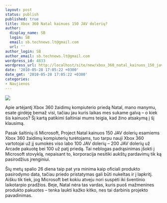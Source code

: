 ```yaml
---
layout: post
status: publish
published: true
title: Xbox 360 Natal kainuos 150 JAV dolerių?
author:
  display_name: SB
  login: SB
  email: sb.technews.lt@gmail.com
  url: ''
author_login: SB
author_email: sb.technews.lt@gmail.com
wordpress_id: 4833
wordpress_url: http://localhost/site/new/xbox_360_natal_kainuos_150_jav_doleriu/
date: '2010-05-28 17:05:22 +0300'
date_gmt: '2010-05-28 17:05:22 +0300'
categories:
- Naujienos
---
```

<div class="imgright"><img src="http://t2.gstatic.com/images?q=tbn:v7XmsqOQcEKL1M:http://komplettie.files.wordpress.com/2010/01/project-natal1.jpg"  /></div>
<p>Apie artėjantį Xbox 360 žaidimų kompiuterio priedą Natal, mano manymu, esate girdėję bemaž visi, tačiau jau kuris laikas mes sukame galvą – o kiek šis kainuos? Šį kartą patikimi šaltiniai mums teigia, kad žino atsakymą į šį klausimą.</p>
<p>Pasak šaltinių iš Microsoft, Project Natal kainuos 150 JAV dolerių esamiems Xbox 360 žaidimų kompiuterių turėtojams, tuo tarpu nauji Xbox 360 vartotojai už jį sumokės viso labo 100 JAV dolerių – 200 JAV dolerių už Arcade pakuotę bei 100 už patį priedą. Tai neblogas padrąsinimas įšokti į Microsoft stovyklą, nepaisant to, korporacija nesitiki aukštų pardavimų tik ką pasirodžius įrenginiui.</p>
<p>Šių metų spalio 26 diena taip pat yra minima kaip oficiali produkto pasirodymo data, tačiau priedo pristatymas gali būti nukeltas ir į lapkritį. Aišku tik tiek, jog Microsoft bet kokiu atveju nori suspėti iki šventinio laikotarpio pradžios. Beje, Natal nėra tas vardas, kuris puoš mažmenines produkto pakuotes – tenka laukti kažko kitko, nes tai darbinis projekto pavadinimas.<br /></p>
